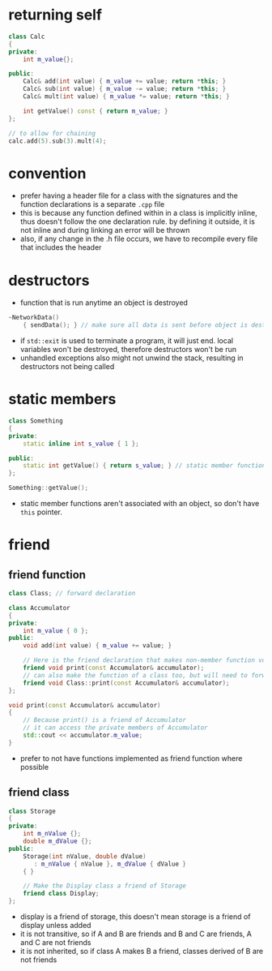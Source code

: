 # returning self

```cpp
class Calc
{
private:
    int m_value{};

public:
    Calc& add(int value) { m_value += value; return *this; }
    Calc& sub(int value) { m_value -= value; return *this; }
    Calc& mult(int value) { m_value *= value; return *this; }

    int getValue() const { return m_value; }
};

// to allow for chaining
calc.add(5).sub(3).mult(4);
```

# convention

- prefer having a header file for a class with the signatures and the function declarations is a separate `.cpp` file
- this is because any function defined within in a class is implicitly inline, thus doesn't follow the one declaration rule. by defining it outside, it is not inline and during linking an error will be thrown
- also, if any change in the .h file occurs, we have to recompile every file that includes the header

# destructors

- function that is run anytime an object is destroyed

```cpp
~NetworkData()
	{ sendData(); } // make sure all data is sent before object is destroyed
```

- if `std::exit` is used to terminate a program, it will just end. local variables won't be destroyed, therefore destructors won't be run
- unhandled exceptions also might not unwind the stack, resulting in destructors not being called

# static members

```cpp
class Something
{
private:
    static inline int s_value { 1 };

public:
    static int getValue() { return s_value; } // static member function
};

Something::getValue();
```

- static member functions aren't associated with an object, so don't have `this` pointer.

# friend

## friend function

```cpp
class Class; // forward declaration

class Accumulator
{
private:
    int m_value { 0 };
public:
    void add(int value) { m_value += value; }

    // Here is the friend declaration that makes non-member function void print(const Accumulator& accumulator) a friend of Accumulator
    friend void print(const Accumulator& accumulator);
    // can also make the function of a class too, but will need to forward declare the class.
    friend void Class::print(const Accumulator& accumulator);
};

void print(const Accumulator& accumulator)
{
    // Because print() is a friend of Accumulator
    // it can access the private members of Accumulator
    std::cout << accumulator.m_value;
}
```

- prefer to not have functions implemented as friend function where possible

## friend class

```cpp
class Storage
{
private:
    int m_nValue {};
    double m_dValue {};
public:
    Storage(int nValue, double dValue)
       : m_nValue { nValue }, m_dValue { dValue }
    { }

    // Make the Display class a friend of Storage
    friend class Display;
};
```

- display is a friend of storage, this doesn't mean storage is a friend of display unless added
- it is not transitive, so if A and B are friends and B and C are friends, A and C are not friends
- it is not inherited, so if class A makes B a friend, classes derived of B are not friends

